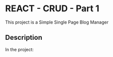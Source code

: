 # REACT - CRUD - Part 1

This project is a Simple Single Page Blog Manager

## Description

In the project:
